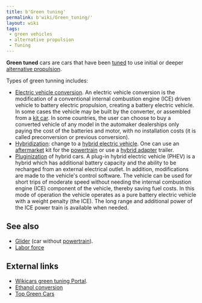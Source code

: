 ```yaml
---
title: b'Green tuning'
permalink: b'wiki/Green_tuning/'
layout: wiki
tags:
 - green vehicles
 - alternative propulsion
 - Tuning
---
```


**Green tuned** cars are cars that have been
[tuned](car_tuning "wikilink") to use initial or deeper [alternative
propulsion](alternative_propulsion "wikilink").

Types of green tunning includes:

-   [Electric vehicle
    conversion](/wiki/Electric_vehicle_conversion "wikilink"). An electric
    vehicle conversion is the modification of a conventional internal
    combustion engine (ICE) driven vehicle to battery electric
    propulsion, creating a battery electric vehicle. In some cases the
    vehicle may be built by the converter, or assembled from a [kit
    car](kit_car "wikilink"). In some countries, the user can choose to
    buy a converted vehicle of any model in the automaker dealerships
    only paying the cost of the batteries and motor, with no
    installation costs (it is called preconversion or previous
    conversion).
-   [Hybridization](/wiki/Hybridization "wikilink"): change to a [hybrid
    electric vehicle](hybrid_electric_vehicle "wikilink"). One can use
    an [aftermarket](aftermarket "wikilink") kit for the
    [powertrain](powertrain "wikilink") or use a [hybrid
    adapter](hybrid_adapter "wikilink") trailer.
-   [Pluginization](/wiki/Pluginization "wikilink") of hybrid cars. A plug-in
    hybrid electric vehicle (PHEV) is a hybrid which has additional
    battery capacity and the ability to be recharged from an external
    electrical outlet. In addition, modifications are made to the
    vehicle's control software. The vehicle can be used for short trips
    of moderate speed without needing the internal combustion engine
    (ICE) component of the vehicle, thereby saving fuel costs. In this
    mode of operation the vehicle operates as a pure battery electric
    vehicle with a weight penalty (the ICE). The long range and
    additional power of the ICE power train is available when needed.

See also
--------

-   [Glider](/wiki/Glider_(disambiguation) "wikilink") (car without
    [powertrain](powertrain "wikilink")).
-   [Labor force](/wiki/Labor_force "wikilink")

External links
--------------

-   [Wikicars green tuning
    Portal](http://wikicars.org/es/Portal:Green_tuning).
-   [Ethanol
    conversion](http://journeytoforever.org/biofuel_library/ethanol_motherearth/me1.html)
-   [Top Green Cars](http://www.topgreencars.com)

